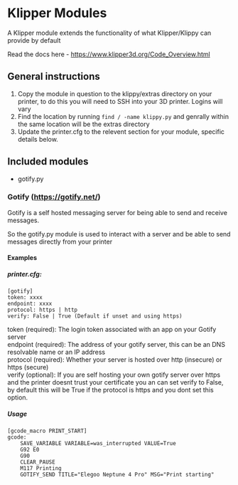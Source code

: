 # Klipper Modules

A Klipper module extends the functionality of what Klipper/Klippy can provide by default

Read the docs here - https://www.klipper3d.org/Code_Overview.html

## General instructions

1. Copy the module in question to the klippy/extras directory on your printer, to do this you will need to SSH into your 3D printer. Logins will vary
2. Find the location by running `find / -name klippy.py` and genrally within the same location will be the extras directory
3. Update the printer.cfg to the relevent section for your module, specific details below.


## Included modules

- gotify.py

### Gotify (https://gotify.net/)

Gotify is a self hosted messaging server for being able to send and receive messages.

So the gotify.py module is used to interact with a server and be able to send messages directly from your printer

#### Examples

##### printer.cfg:

```
[gotify]
token: xxxx
endpoint: xxxx
protocol: https | http
verify: False | True (Default if unset and using https)
```

token (required): The login token associated with an app on your Gotify server\
endpoint (required): The address of your gotify server, this can be an DNS resolvable name or an IP address\
protocol (required): Whether your server is hosted over http (insecure) or https (secure)\
verify (optional): If you are self hosting your own gotify server over https and the printer doesnt trust your certificate you an can set verify to False, by default this will be True if the protocol is https and you dont set this option.

##### Usage

```
[gcode_macro PRINT_START]         
gcode:
    SAVE_VARIABLE VARIABLE=was_interrupted VALUE=True
	G92 E0                                         
	G90             
    CLEAR_PAUSE
    M117 Printing
    GOTIFY_SEND TITLE="Elegoo Neptune 4 Pro" MSG="Print starting"
```